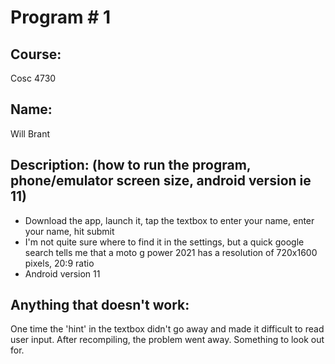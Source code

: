 # Program # 1

## Course: 
Cosc 4730

## Name: 
Will Brant

## Description: (how to run the program, phone/emulator screen size, android version ie 11)
- Download the app, launch it, tap the textbox to enter your name, enter your name, hit submit
- I'm not quite sure where to find it in the settings, but a quick google search tells me that a moto g power 2021 has a resolution of 720x1600 pixels, 20:9 ratio
- Android version 11

## Anything that doesn't work:
One time the 'hint' in the textbox didn't go away and made it difficult to read user input. After recompiling, the problem went away. Something to look out for.

